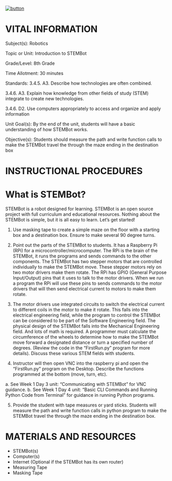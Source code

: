 <img src=https://raw.githubusercontent.com/BotDevLLC/BotDevCurriculum/master/Pictures/Botdev.png height="3.04" width="13.06">

[![button](https://raw.githubusercontent.com/BotDevLLC/BotDevCurriculum/master/Pictures/back_button.png)](https://github.com/BotDevLLC/BotDevCurriculum/blob/master/Curriculum/Week_1/readme.md)

# VITAL INFORMATION
Subject(s): Robotics	 

Topic or Unit: Introduction to STEMBot	

Grade/Level: 	8th Grade

Time Allotment:	 30 minutes

Standards:           	3.4.5. A3. Describe how technologies are often combined. 

  3.4.6. A3. Explain how knowledge from other fields of study (STEM) integrate to create new technologies.  

3.4.6. D2. Use computers appropriately to access and organize and apply information

Unit Goal(s):      	By the end of the unit, students will have a basic understanding of how STEMBot works. 

Objective(s):      Students should measure the path and write function calls to make the STEMBot travel the through the maze ending in the destination box
# INSTRUCTIONAL PROCEDURES 
  # What is STEMBot? 
STEMBot is a robot designed for learning. STEMBot is an open source project with full curriculum and educational resources. Nothing about the STEMBot is simple, but it is all easy to learn. Let’s get started!



1.	Use masking tape to create a simple maze on the floor with a starting box and a destination box. Ensure to make several 90 degree turns.

2.	Point out the parts of the STEMBot to students.  It has a Raspberry Pi (RPi) for a microcontroller/microcomputer.  The RPi is the brain of the STEMBot, it runs the programs and sends commands to the other components.  The STEMBot has two stepper motors that are controlled individually to make the STEMBot move.  These stepper motors rely on two motor drivers make them rotate.  The RPi has GPIO (General Purpose Input/Output) pins that it uses to talk to the motor drivers.  When we run a program the RPi will use these pins to sends commands to the motor drivers that will then send electrical current to motors to make them rotate.

3.	The motor drivers use integrated circuits to switch the electrical current to different coils in the motor to make it rotate.  This falls into the electrical engineering field, while the program to control the STEMBot can be considered to be part of the Software Engineering field.  The physical design of the STEMBot falls into the Mechanical Engineering field.  And lots of math is required.  A programmer must calculate the circumference of the wheels to determine how to make the STEMBot move forward a designated distance or turn a specified number of degrees.  (Review the code in the “FirstRun.py” program for more details).  Discuss these various STEM fields with students. 

4.	Instructor will then open VNC into the raspberry pi and open the “FirstRun.py” program on the Desktop. Describe the functions programmed at the bottom (move, turn, etc).

a.	See Week 1 Day 3 unit: “Communicating with STEMBot” for VNC guidance.
b.	See Week 1 Day 4 unit: “Basic CLI Commands and Running Python Code from Terminal” for guidance in running Python programs. 

5.	Provide the student with tape measures or yard sticks.  Students will measure the path and write function calls in python program to make the STEMBot travel the through the maze ending in the destination box.
# MATERIALS AND RESOURCES
* STEMBot(s) 
* Computer(s) 
* Internet (Optional if the STEMBot has its own router) 
* Measuring Tape 
* Masking Tape

